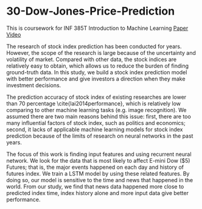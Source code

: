 # 30-Dow-Jones-Price-Prediction
This is coursework for INF 385T Introduction to Machine Learning
[Paper](https://jiachaof.github.io/paper/stock.pdf)
[Video](https://www.dropbox.com/s/y07sdlqba7ax0vn/ML.mp4?dl=0)

The research of stock index prediction has been conducted for years. However, the scope of the research is large because of the uncertainty and volatility of market. Compared with other data, the stock indices are relatively easy to obtain, which allows us to reduce the burden of finding ground-truth data. In this study, we build a stock index prediction model with better performance and give investors a direction when they make investment decisions.

The prediction accuracy of stock index of existing researches are lower than 70 percentage \cite{lai2014performance}, which is relatively low comparing to other machine learning tasks (e.g. image recognition). We assumed there are two main reasons behind this issue: first, there are too many influential factors of stock index, such as politics and economics; second, it lacks of applicable machine learning models for stock index prediction because of the limits of research on neural networks in the past years.

The focus of this work is finding input features and using recurrent neural network. We look for the data that is most likely to affect E-mini Dow (\$5) Futures; that is, the major events happened on each day and history of futures index. We train a LSTM model by using these related features. By doing so, our model is sensitive to the time and news that happened in the world. From our study, we find that news data happened more close to predicted index time, index history alone and more input data give better performance.




